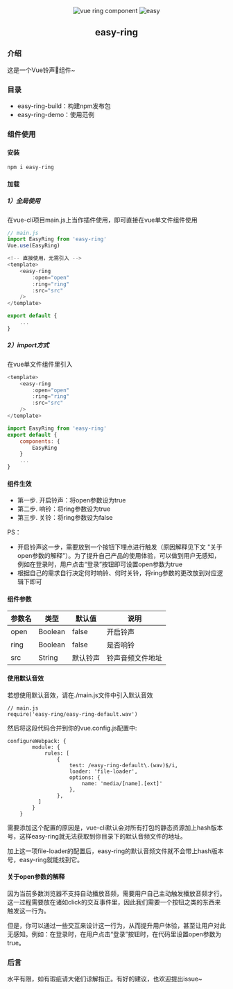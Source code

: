 <p align="center">
  <img src="https://img.shields.io/badge/vue-ring component---" alt="vue ring component">
  <img src="https://img.shields.io/badge/style-easy---" alt="easy">
</p>

<h2 align="center">easy-ring</h2>

### 介绍

这是一个Vue铃声🔔组件~

### 目录
- easy-ring-build：构建npm发布包
- easy-ring-demo：使用范例

### 组件使用


#### 安装

```javascript
npm i easy-ring
```

#### 加载

##### 1）全局使用

在vue-cli项目main.js上当作插件使用，即可直接在vue单文件组件使用

```javascript
// main.js
import EasyRing from 'easy-ring'
Vue.use(EasyRing)
```

```javascript
<!-- 直接使用，无需引入 -->
<template>
    <easy-ring
        :open="open"
        :ring="ring"
        :src="src"
    />
</template>

export default {
    ...
}
```

##### 2）import方式

在vue单文件组件里引入

```javascript
<template>
    <easy-ring
        :open="open"
        :ring="ring"
        :src="src"
    />
</template>

import EasyRing from 'easy-ring'
export default {
    components: {
        EasyRing
    }
    ...
}
```

#### 组件生效
- 第一步. 开启铃声：将open参数设为true
- 第二步. 响铃：将ring参数设为true
- 第三步. 关铃：将ring参数设为false

PS：
- 开启铃声这一步，需要放到一个按钮下埋点进行触发（原因解释见下文 "关于open参数的解释"）。为了提升自己产品的使用体验，可以做到用户无感知，例如在登录时，用户点击“登录”按钮即可设置open参数为true
- 根据自己的需求自行决定何时响铃、何时关铃，将ring参数的更改放到对应逻辑下即可


#### 组件参数

| 参数名 | 类型    | 默认值 | 说明                                                         |
| ------ | ------- | ------ | ------------------------------------------------------------ |
| open   | Boolean | false  | 开启铃声 |
| ring   | Boolean | false  | 是否响铃 |
| src    | String  |  默认铃声    | 铃声音频文件地址               |

#### 使用默认音效
若想使用默认音效，请在./main.js文件中引入默认音效
```
// main.js
require('easy-ring/easy-ring-default.wav')
```

然后将这段代码合并到你的vue.config.js配置中:
```
configureWebpack: {
        module: {
            rules: [
                {
                    test: /easy-ring-default\.(wav)$/i,
                    loader: 'file-loader',
                    options: {
                        name: 'media/[name].[ext]'
                    },
                },
          ]
        }
    }
```
需要添加这个配置的原因是，vue-cli默认会对所有打包的静态资源加上hash版本号，这样easy-ring就无法获取到你目录下的默认音频文件的地址。

加上这一项file-loader的配置后，easy-ring的默认音频文件就不会带上hash版本号，easy-ring就能找到它。

#### 关于open参数的解释

因为当前多数浏览器不支持自动播放音频，需要用户自己主动触发播放音频才行。这一过程需要放在诸如click的交互事件里，因此我们需要一个按钮之类的东西来触发这一行为。

但是，你可以通过一些交互来设计这一行为，从而提升用户体验，甚至让用户对此无感知。例如：在登录时，在用户点击“登录”按钮时，在代码里设置open参数为true。

### 后言

水平有限，如有瑕疵请大佬们谅解指正。有好的建议，也欢迎提出issue~